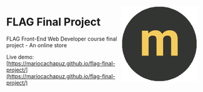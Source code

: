 <p align="center">
 <img src="https://github.com/mariocachapuz/flag-final-project/blob/master/img/logo.png" alt="myStore logo" align="right" width="200">
</p>

# FLAG Final Project

FLAG Front-End Web Developer course final project - An online store

Live demo: [https://mariocachapuz.github.io/flag-final-project/](https://mariocachapuz.github.io/flag-final-project/)
